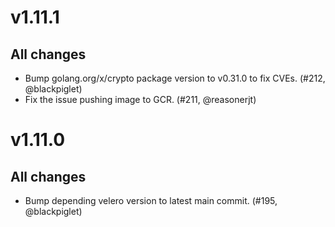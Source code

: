 # v1.11.1

## All changes

* Bump golang.org/x/crypto package version to v0.31.0 to fix CVEs. (#212, @blackpiglet)
* Fix the issue pushing image to GCR. (#211, @reasonerjt)


# v1.11.0

## All changes

* Bump depending velero version to latest main commit. (#195, @blackpiglet)